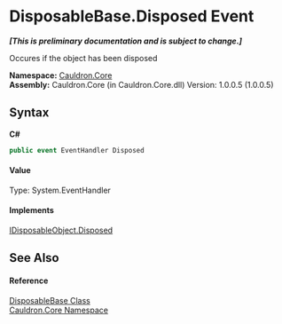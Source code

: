 # DisposableBase.Disposed Event
 _**\[This is preliminary documentation and is subject to change.\]**_

Occures if the object has been disposed

**Namespace:**&nbsp;<a href="N_Cauldron_Core">Cauldron.Core</a><br />**Assembly:**&nbsp;Cauldron.Core (in Cauldron.Core.dll) Version: 1.0.0.5 (1.0.0.5)

## Syntax

**C#**<br />
``` C#
public event EventHandler Disposed
```


#### Value
Type: System.EventHandler

#### Implements
<a href="E_Cauldron_Core_IDisposableObject_Disposed">IDisposableObject.Disposed</a><br />

## See Also


#### Reference
<a href="T_Cauldron_Core_DisposableBase">DisposableBase Class</a><br /><a href="N_Cauldron_Core">Cauldron.Core Namespace</a><br />
